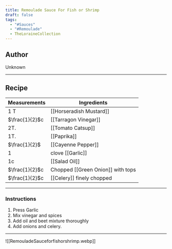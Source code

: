 ```yaml
---
title: Remoulade Sauce For Fish or Shrimp
draft: false
tags:
  - "#Sauces"
  - "#Remoulade"
  - TheLoraineCollection
---
```

## Author
Unknown
___
## Recipe

| Measurements   | Ingredients                       |
| :------------- | --------------------------------- |
| 1 T            | [[Horseradish Mustard]]           |
| $\frac{1}{2}$c | [[Tarragon Vinegar]]              |
| 2T.            | [[Tomato Catsup]]                 |
| 1T.            | [[Paprika]]                       |
| $\frac{1}{2}$  | [[Cayenne Pepper]]                |
| 1              | clove [[Garlic]]                  |
| 1c             | [[Salad Oil]]                     |
| $\frac{1}{2}$c | Chopped [[Green Onion]] with tops |
| $\frac{1}{2}$c | [[Celery]] finely chopped         |
___
### Instructions
1. Press Garlic
2. Mix vinegar and spices
3. Add oil and beet mixture thoroughly
4. Add onions and celery.
___
![[RemouladeSauceforfishorshrimp.webp]]